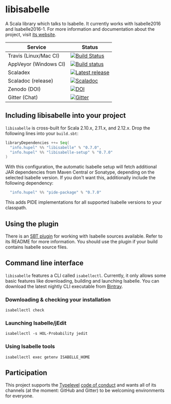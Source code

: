 # libisabelle

A Scala library which talks to Isabelle.
It currently works with Isabelle2016 and Isabelle2016-1.
For more information and documentation about the project, visit [its website](http://lars.hupel.info/libisabelle/).

| Service                   | Status |
| ------------------------- | ------ |
| Travis (Linux/Mac CI)     | [![Build Status](https://travis-ci.org/larsrh/libisabelle.svg?branch=master)](https://travis-ci.org/larsrh/libisabelle) |
| AppVeyor (Windows CI)     | [![Build status](https://ci.appveyor.com/api/projects/status/uuafgv21ragvoqei/branch/master?svg=true)](https://ci.appveyor.com/project/larsrh/libisabelle/branch/master) |
| Scaladex                  | [![Latest release](https://index.scala-lang.org/larsrh/libisabelle/libisabelle/latest.svg?color=orange)](https://index.scala-lang.org/larsrh/libisabelle) |
| Scaladoc (release)        | [![Scaladoc](http://javadoc-badge.appspot.com/info.hupel/libisabelle-docs_2.11.svg?label=scaladoc)](http://javadoc-badge.appspot.com/info.hupel/libisabelle-docs_2.11) |
| Zenodo (DOI)              | [![DOI](https://zenodo.org/badge/3836/larsrh/libisabelle.svg)](https://zenodo.org/badge/latestdoi/3836/larsrh/libisabelle) |
| Gitter (Chat)             | [![Gitter](https://badges.gitter.im/Join%20Chat.svg)](https://gitter.im/larsrh/libisabelle) |


## Including libisabelle into your project

`libisabelle` is cross-built for Scala 2.10.x, 2.11.x, and 2.12.x.
Drop the following lines into your `build.sbt`:

```scala
libraryDependencies ++= Seq(
  "info.hupel" %% "libisabelle" % "0.7.0",
  "info.hupel" %% "libisabelle-setup" % "0.7.0"
)
```

With this configuration, the automatic Isabelle setup will fetch additional JAR dependencies from Maven Central or Sonatype, depending on the selected Isabelle version.
If you don't want this, additionally include the following dependency:

```scala
  "info.hupel" %% "pide-package" % "0.7.0"
```

This adds PIDE implementations for all supported Isabelle versions to your classpath.


## Using the plugin

There is an [SBT plugin](https://github.com/larsrh/sbt-libisabelle/) for working with Isabelle sources available.
Refer to its README for more information.
You should use the plugin if your build contains Isabelle source files.


## Command line interface

`libisabelle` features a CLI called `isabellectl`.
Currently, it only allows some basic features like downloading, building and launching Isabelle.
You can download the latest nightly CLI executable from [Bintray](https://dl.bintray.com/larsrh/libisabelle/nightly/isabellectl).


### Downloading & checking your installation

```
isabellectl check
```


### Launching Isabelle/jEdit

```
isabellectl -s HOL-Probability jedit
```


### Using Isabelle tools

```
isabellectl exec getenv ISABELLE_HOME
```


## Participation

This project supports the [Typelevel][typelevel] [code of conduct][codeofconduct] and wants all of its channels (at the moment: GitHub and Gitter) to be welcoming environments for everyone.

[typelevel]: http://typelevel.org/
[codeofconduct]: http://typelevel.org/conduct.html
